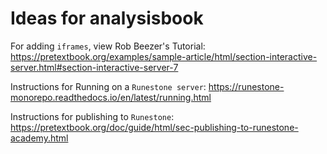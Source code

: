 # Ideas for analysisbook

For adding `iframes`, view Rob Beezer's Tutorial: https://pretextbook.org/examples/sample-article/html/section-interactive-server.html#section-interactive-server-7

Instructions for Running on a `Runestone server`: https://runestone-monorepo.readthedocs.io/en/latest/running.html

Instructions for publishing to `Runestone`: https://pretextbook.org/doc/guide/html/sec-publishing-to-runestone-academy.html

